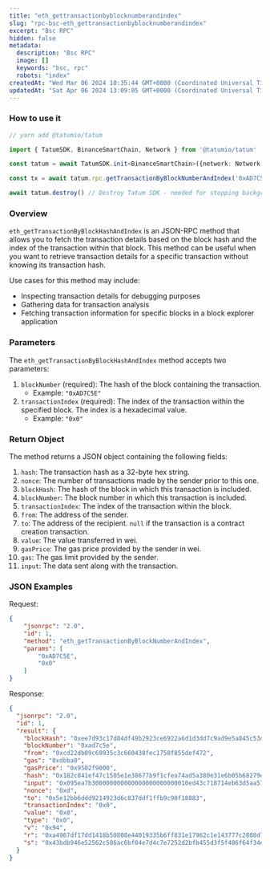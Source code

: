 ```yaml
---
title: "eth_gettransactionbyblocknumberandindex"
slug: "rpc-bsc-eth_gettransactionbyblocknumberandindex"
excerpt: "Bsc RPC"
hidden: false
metadata: 
  description: "Bsc RPC"
  image: []
  keywords: "bsc, rpc"
  robots: "index"
createdAt: "Wed Mar 06 2024 10:35:44 GMT+0000 (Coordinated Universal Time)"
updatedAt: "Sat Apr 06 2024 13:09:05 GMT+0000 (Coordinated Universal Time)"
---
```




### How to use it



```typescript
// yarn add @tatumio/tatum

import { TatumSDK, BinanceSmartChain, Network } from '@tatumio/tatum'

const tatum = await TatumSDK.init<BinanceSmartChain>({network: Network.BINANCE_SMART_CHAIN})

const tx = await tatum.rpc.getTransactionByBlockNumberAndIndex('0xAD7C5E', 0)

await tatum.destroy() // Destroy Tatum SDK - needed for stopping background jobs
```



### Overview

`eth_getTransactionByBlockHashAndIndex` is an JSON-RPC method that allows you to fetch the transaction details based on the block hash and the index of the transaction within that block. This method can be useful when you want to retrieve transaction details for a specific transaction without knowing its transaction hash.

Use cases for this method may include:

- Inspecting transaction details for debugging purposes
- Gathering data for transaction analysis
- Fetching transaction information for specific blocks in a block explorer application

### Parameters

The `eth_getTransactionByBlockHashAndIndex` method accepts two parameters:

1. `blockNumber` (required): The hash of the block containing the transaction.
   - Example: `"0xAD7C5E"`
2. `transactionIndex` (required): The index of the transaction within the specified block. The index is a hexadecimal value.
   - Example: `"0x0"`

### Return Object

The method returns a JSON object containing the following fields:

1. `hash`: The transaction hash as a 32-byte hex string.
2. `nonce`: The number of transactions made by the sender prior to this one.
3. `blockHash`: The hash of the block in which this transaction is included.
4. `blockNumber`: The block number in which this transaction is included.
5. `transactionIndex`: The index of the transaction within the block.
6. `from`: The address of the sender.
7. `to`: The address of the recipient. `null` if the transaction is a contract creation transaction.
8. `value`: The value transferred in wei.
9. `gasPrice`: The gas price provided by the sender in wei.
10. `gas`: The gas limit provided by the sender.
11. `input`: The data sent along with the transaction.

### JSON Examples

Request:

```json
{
    "jsonrpc": "2.0",
    "id": 1,
    "method": "eth_getTransactionByBlockNumberAndIndex",
    "params": [
        "0xAD7C5E",
        "0x0"
    ]
}
```

Response:

```json
{
  "jsonrpc": "2.0",
  "id": 1,
  "result": {
    "blockHash": "0xee7d93c17d84df49b2923ce6922a6d1d3dd7c9ad9e5a845c53de15309c2722ef",
    "blockNumber": "0xad7c5e",
    "from": "0xcd22db09c69935c3c660438fec1758f855def472",
    "gas": "0xdbba0",
    "gasPrice": "0x9502f9000",
    "hash": "0x182c841ef47c1505e1e38677b9f1cfea74ad5a380e31e6b05b68279e9d332e99",
    "input": "0x095ea7b300000000000000000000000010ed43c718714eb63d5aa57b78b54704e256024effffffffffffffffffffffffffffffffffffffffffffffffffffffffffffffff",
    "nonce": "0xd",
    "to": "0x5e12bb6ddd9214923d6c837ddf1ffb9c90f18883",
    "transactionIndex": "0x0",
    "value": "0x0",
    "type": "0x0",
    "v": "0x94",
    "r": "0xa4967df17dd1418b50808e44019335b6ff831e17962c1e143777c2808d7f2cd0",
    "s": "0x43bdb946e52562c586ac6bf04e7d4c7e7252d2bfb455d3f5f486f64f34e40c33"
  }
}
```
